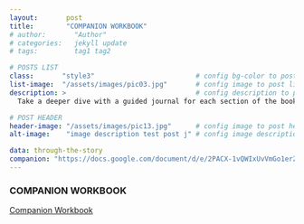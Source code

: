 ```yaml
---
layout:       post
title:        "COMPANION WORKBOOK"
# author:       "Author"
# categories:   jekyll update
# tags:         tag1 tag2

# POSTS LIST
class:       "style3"                         # config bg-color to post list card (1..6)
list-image:  "/assets/images/pic03.jpg"       # config image to post list card (1..6)
description: >                                # config description to post list card
  Take a deeper dive with a guided journal for each section of the book:

# POST HEADER
header-image: "/assets/images/pic13.jpg"      # config image to post header
alt-image:    "image description test post j" # config image description to alt att.

data: through-the-story
companion: "https://docs.google.com/document/d/e/2PACX-1vQWIxUvVmGo1erZw8HFm1ftQwbh7g4s9Y0uSS0C8u86-ox5m8GZPC8IWFH5xx7LcA/pub"
---
```

### COMPANION WORKBOOK

<div class="4u 12u$(medium)">
  <a href="{{ page.companion }}" target="_blank" class="button special fit">Companion Workbook</a>
</div>
